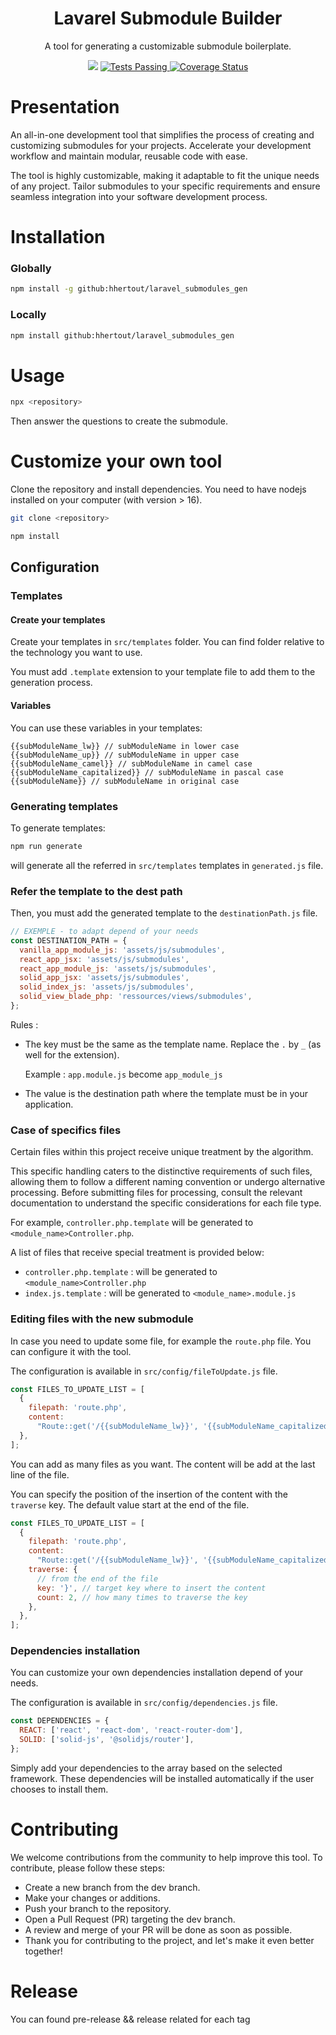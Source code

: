 <p align="center">
  <h1 align="center">Lavarel Submodule Builder</h1>
    <p align="center">A tool for generating a customizable submodule boilerplate.</p>
</p>

<p align="center">
    <img src="https://img.shields.io/github/v/release/hhertout/laravel_submodules_gen.svg" />
    <a href="https://github.com/hhertout/rac_tool/actions">
      <img alt="Tests Passing" src="https://github.com/hhertout/laravel_submodules_gen/actions/workflows/tests.yml/badge.svg" />
    </a>
<a href='https://coveralls.io/github/hhertout/laravel_submodules_gen'><img src='https://coveralls.io/repos/github/hhertout/laravel_submodules_gen/badge.svg' alt='Coverage Status' /></a>
</p>

# Presentation

An all-in-one development tool that simplifies the process of creating and customizing submodules for your projects.
Accelerate your development workflow and maintain modular, reusable code with ease.

The tool is highly customizable, making it adaptable to fit the unique needs of any project. Tailor submodules to your
specific requirements and ensure seamless integration into your software development process.

# Installation

### Globally

```bash
npm install -g github:hhertout/laravel_submodules_gen
```

### Locally

```bash
npm install github:hhertout/laravel_submodules_gen
```

# Usage

```bash
npx <repository>
```

Then answer the questions to create the submodule.

# Customize your own tool

Clone the repository and install dependencies.
You need to have nodejs installed on your computer (with version > 16).

```bash
git clone <repository>
```

```bash
npm install
```

## Configuration

### Templates

#### Create your templates

Create your templates in `src/templates` folder. You can find folder relative to the technology you want to use.

You must add `.template` extension to your template file to add them to the generation process.

#### Variables

You can use these variables in your templates:

```
{{subModuleName_lw}} // subModuleName in lower case
{{subModuleName_up}} // subModuleName in upper case
{{subModuleName_camel}} // subModuleName in camel case
{{subModuleName_capitalized}} // subModuleName in pascal case
{{subModuleName}} // subModuleName in original case
```

### Generating templates

To generate templates:

```bash
npm run generate
```

will generate all the referred in `src/templates` templates in `generated.js` file.

### Refer the template to the dest path

Then, you must add the generated template to the `destinationPath.js` file.

```js
// EXEMPLE - to adapt depend of your needs
const DESTINATION_PATH = {
  vanilla_app_module_js: 'assets/js/submodules',
  react_app_jsx: 'assets/js/submodules',
  react_app_module_js: 'assets/js/submodules',
  solid_app_jsx: 'assets/js/submodules',
  solid_index_js: 'assets/js/submodules',
  solid_view_blade_php: 'ressources/views/submodules',
};
```

Rules :

- The key must be the same as the template name. Replace the `.` by `_` (as well for the extension).

  Example : `app.module.js` become `app_module_js`

- The value is the destination path where the template must be in your application.

### Case of specifics files

Certain files within this project receive unique treatment by the algorithm.

This specific handling caters to the distinctive requirements of such files, allowing them to follow a
different naming convention or undergo alternative processing. Before submitting files for processing, consult the
relevant documentation to understand the specific considerations for each file type.

For example, `controller.php.template` will be generated to `<module_name>Controller.php`.

A list of files that receive special treatment is provided below:

- `controller.php.template` : will be generated to `<module_name>Controller.php`
- `index.js.template` : will be generated to `<module_name>.module.js`

### Editing files with the new submodule

In case you need to update some file, for example the `route.php` file. You can configure it with the tool.

The configuration is available in `src/config/fileToUpdate.js` file.

```js
const FILES_TO_UPDATE_LIST = [
  {
    filepath: 'route.php',
    content:
      "Route::get('/{{subModuleName_lw}}', '{{subModuleName_capitalized}}Controller@index');",
  },
];
```

You can add as many files as you want. The content will be add at the last line of the file.

You can specify the position of the insertion of the content with the `traverse` key. The default value start at the end
of the file.

```js
const FILES_TO_UPDATE_LIST = [
  {
    filepath: 'route.php',
    content:
      "Route::get('/{{subModuleName_lw}}', '{{subModuleName_capitalized}}Controller@index');\n",
    traverse: {
      // from the end of the file
      key: '}', // target key where to insert the content
      count: 2, // how many times to traverse the key
    },
  },
];
```

### Dependencies installation

You can customize your own dependencies installation depend of your needs.

The configuration is available in `src/config/dependencies.js` file.

```js
const DEPENDENCIES = {
  REACT: ['react', 'react-dom', 'react-router-dom'],
  SOLID: ['solid-js', '@solidjs/router'],
};
```

Simply add your dependencies to the array based on the selected framework. These dependencies will be installed
automatically if the user chooses to install them.

# Contributing

We welcome contributions from the community to help improve this tool. To contribute, please follow these steps:

- Create a new branch from the dev branch.
- Make your changes or additions.
- Push your branch to the repository.
- Open a Pull Request (PR) targeting the dev branch.
- A review and merge of your PR will be done as soon as possible.
- Thank you for contributing to the project, and let's make it even better together!

# Release

You can found pre-release && release related for each tag
